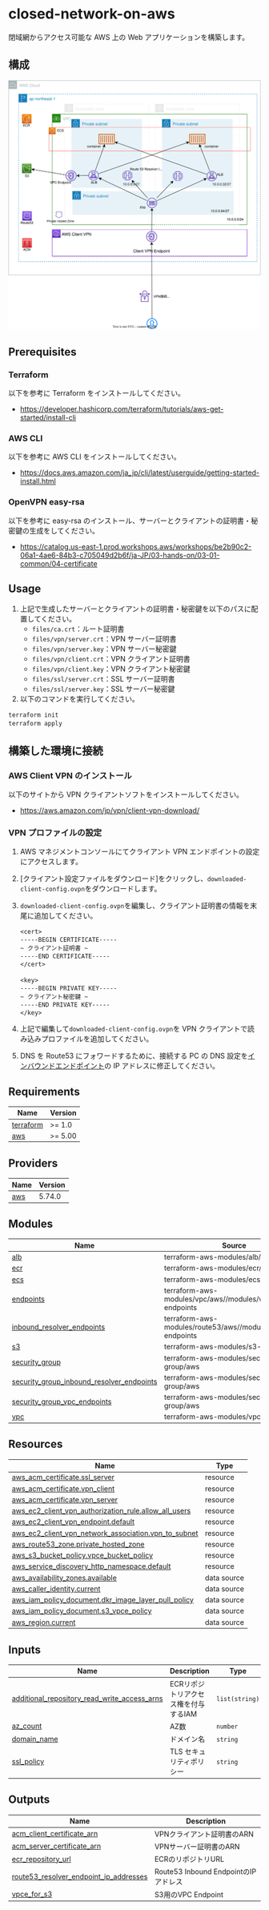 # closed-network-on-aws

閉域網からアクセス可能な AWS 上の Web アプリケーションを構築します。

## 構成

![infra](https://raw.githubusercontent.com/CASL0/closed-network-on-aws/refs/heads/images/infra.svg)

## Prerequisites

### Terraform

以下を参考に Terraform をインストールしてください。

- https://developer.hashicorp.com/terraform/tutorials/aws-get-started/install-cli

### AWS CLI

以下を参考に AWS CLI をインストールしてください。

- https://docs.aws.amazon.com/ja_jp/cli/latest/userguide/getting-started-install.html

### OpenVPN easy-rsa

以下を参考に easy-rsa のインストール、サーバーとクライアントの証明書・秘密鍵の生成をしてください。

- https://catalog.us-east-1.prod.workshops.aws/workshops/be2b90c2-06a1-4ae6-84b3-c705049d2b6f/ja-JP/03-hands-on/03-01-common/04-certificate

## Usage

1. 上記で生成したサーバーとクライアントの証明書・秘密鍵を以下のパスに配置してください。
   - `files/ca.crt`：ルート証明書
   - `files/vpn/server.crt`：VPN サーバー証明書
   - `files/vpn/server.key`：VPN サーバー秘密鍵
   - `files/vpn/client.crt`：VPN クライアント証明書
   - `files/vpn/client.key`：VPN クライアント秘密鍵
   - `files/ssl/server.crt`：SSL サーバー証明書
   - `files/ssl/server.key`：SSL サーバー秘密鍵
1. 以下のコマンドを実行してください。

```bash
terraform init
terraform apply
```

## 構築した環境に接続

### AWS Client VPN のインストール

以下のサイトから VPN クライアントソフトをインストールしてください。

- https://aws.amazon.com/jp/vpn/client-vpn-download/

### VPN プロファイルの設定

1.  AWS マネジメントコンソールにてクライアント VPN エンドポイントの設定にアクセスします。
1.  [クライアント設定ファイルをダウンロード]をクリックし、`downloaded-client-config.ovpn`をダウンロードします。
1.  `downloaded-client-config.ovpn`を編集し、クライアント証明書の情報を末尾に追加してください。

    ```
    <cert>
    -----BEGIN CERTIFICATE-----
    ~ クライアント証明書 ~
    -----END CERTIFICATE-----
    </cert>

    <key>
    -----BEGIN PRIVATE KEY-----
    ~ クライアント秘密鍵 ~
    -----END PRIVATE KEY-----
    </key>
    ```

1.  上記で編集して`downloaded-client-config.ovpn`を VPN クライアントで読み込みプロファイルを追加してください。
1.  DNS を Route53 にフォワードするために、接続する PC の DNS 設定を[インバウンドエンドポイント](https://ap-northeast-1.console.aws.amazon.com/route53resolver/home?region=ap-northeast-1#/inbound-endpoints)の IP アドレスに修正してください。

<!-- prettier-ignore-start -->
<!-- BEGIN_TF_DOCS -->
## Requirements

| Name | Version |
|------|---------|
| <a name="requirement_terraform"></a> [terraform](#requirement\_terraform) | >= 1.0 |
| <a name="requirement_aws"></a> [aws](#requirement\_aws) | >= 5.00 |

## Providers

| Name | Version |
|------|---------|
| <a name="provider_aws"></a> [aws](#provider\_aws) | 5.74.0 |

## Modules

| Name | Source | Version |
|------|--------|---------|
| <a name="module_alb"></a> [alb](#module\_alb) | terraform-aws-modules/alb/aws | ~> 9.0 |
| <a name="module_ecr"></a> [ecr](#module\_ecr) | terraform-aws-modules/ecr/aws | n/a |
| <a name="module_ecs"></a> [ecs](#module\_ecs) | terraform-aws-modules/ecs/aws | n/a |
| <a name="module_endpoints"></a> [endpoints](#module\_endpoints) | terraform-aws-modules/vpc/aws//modules/vpc-endpoints | n/a |
| <a name="module_inbound_resolver_endpoints"></a> [inbound\_resolver\_endpoints](#module\_inbound\_resolver\_endpoints) | terraform-aws-modules/route53/aws//modules/resolver-endpoints | n/a |
| <a name="module_s3"></a> [s3](#module\_s3) | terraform-aws-modules/s3-bucket/aws | n/a |
| <a name="module_security_group"></a> [security\_group](#module\_security\_group) | terraform-aws-modules/security-group/aws | ~> 5.0 |
| <a name="module_security_group_inbound_resolver_endpoints"></a> [security\_group\_inbound\_resolver\_endpoints](#module\_security\_group\_inbound\_resolver\_endpoints) | terraform-aws-modules/security-group/aws | ~> 5.0 |
| <a name="module_security_group_vpc_endpoints"></a> [security\_group\_vpc\_endpoints](#module\_security\_group\_vpc\_endpoints) | terraform-aws-modules/security-group/aws | ~> 5.0 |
| <a name="module_vpc"></a> [vpc](#module\_vpc) | terraform-aws-modules/vpc/aws | ~> 5.0 |

## Resources

| Name | Type |
|------|------|
| [aws_acm_certificate.ssl_server](https://registry.terraform.io/providers/hashicorp/aws/latest/docs/resources/acm_certificate) | resource |
| [aws_acm_certificate.vpn_client](https://registry.terraform.io/providers/hashicorp/aws/latest/docs/resources/acm_certificate) | resource |
| [aws_acm_certificate.vpn_server](https://registry.terraform.io/providers/hashicorp/aws/latest/docs/resources/acm_certificate) | resource |
| [aws_ec2_client_vpn_authorization_rule.allow_all_users](https://registry.terraform.io/providers/hashicorp/aws/latest/docs/resources/ec2_client_vpn_authorization_rule) | resource |
| [aws_ec2_client_vpn_endpoint.default](https://registry.terraform.io/providers/hashicorp/aws/latest/docs/resources/ec2_client_vpn_endpoint) | resource |
| [aws_ec2_client_vpn_network_association.vpn_to_subnet](https://registry.terraform.io/providers/hashicorp/aws/latest/docs/resources/ec2_client_vpn_network_association) | resource |
| [aws_route53_zone.private_hosted_zone](https://registry.terraform.io/providers/hashicorp/aws/latest/docs/resources/route53_zone) | resource |
| [aws_s3_bucket_policy.vpce_bucket_policy](https://registry.terraform.io/providers/hashicorp/aws/latest/docs/resources/s3_bucket_policy) | resource |
| [aws_service_discovery_http_namespace.default](https://registry.terraform.io/providers/hashicorp/aws/latest/docs/resources/service_discovery_http_namespace) | resource |
| [aws_availability_zones.available](https://registry.terraform.io/providers/hashicorp/aws/latest/docs/data-sources/availability_zones) | data source |
| [aws_caller_identity.current](https://registry.terraform.io/providers/hashicorp/aws/latest/docs/data-sources/caller_identity) | data source |
| [aws_iam_policy_document.dkr_image_layer_pull_policy](https://registry.terraform.io/providers/hashicorp/aws/latest/docs/data-sources/iam_policy_document) | data source |
| [aws_iam_policy_document.s3_vpce_policy](https://registry.terraform.io/providers/hashicorp/aws/latest/docs/data-sources/iam_policy_document) | data source |
| [aws_region.current](https://registry.terraform.io/providers/hashicorp/aws/latest/docs/data-sources/region) | data source |

## Inputs

| Name | Description | Type | Default | Required |
|------|-------------|------|---------|:--------:|
| <a name="input_additional_repository_read_write_access_arns"></a> [additional\_repository\_read\_write\_access\_arns](#input\_additional\_repository\_read\_write\_access\_arns) | ECRリポジトリアクセス権を付与するIAM | `list(string)` | `[]` | no |
| <a name="input_az_count"></a> [az\_count](#input\_az\_count) | AZ数 | `number` | `2` | no |
| <a name="input_domain_name"></a> [domain\_name](#input\_domain\_name) | ドメイン名 | `string` | `"casl0.github.io"` | no |
| <a name="input_ssl_policy"></a> [ssl\_policy](#input\_ssl\_policy) | TLS セキュリティポリシー | `string` | `"ELBSecurityPolicy-TLS13-1-2-2021-06"` | no |

## Outputs

| Name | Description |
|------|-------------|
| <a name="output_acm_client_certificate_arn"></a> [acm\_client\_certificate\_arn](#output\_acm\_client\_certificate\_arn) | VPNクライアント証明書のARN |
| <a name="output_acm_server_certificate_arn"></a> [acm\_server\_certificate\_arn](#output\_acm\_server\_certificate\_arn) | VPNサーバー証明書のARN |
| <a name="output_ecr_repository_url"></a> [ecr\_repository\_url](#output\_ecr\_repository\_url) | ECRのリポジトリURL |
| <a name="output_route53_resolver_endpoint_ip_addresses"></a> [route53\_resolver\_endpoint\_ip\_addresses](#output\_route53\_resolver\_endpoint\_ip\_addresses) | Route53 Inbound EndpointのIPアドレス |
| <a name="output_vpce_for_s3"></a> [vpce\_for\_s3](#output\_vpce\_for\_s3) | S3用のVPC Endpoint |
<!-- END_TF_DOCS -->
<!-- prettier-ignore-end -->
